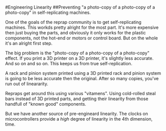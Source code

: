 #Engineering Linearity
##Preventing "a photo-copy of a photo-copy of a photo-copy" in self-replicating machines.

One of the goals of the reprap community is to get self-replicating machines.
This workds pretty alright for the most part. It's more expensive then just
buying the parts, and obviously it only works for the plastic components, not
the hot-end or motors or control board. But on the whole it's an alright first
step.

The big problem is the "photo-copy of a photo-copy of a photo-copy" effect. If
you print a 3D printer on a 3D printer, it's slightly less accurate. And so on
and so on. This keeps us from true self-replication.

A rack and pinion system printed using a 3D printed rack and pinion system is
going to be less accurate then the original. After so many copies,
you've run out of lineararity.

Repraps get around this using various "vitamens". Using cold-rolled steal bars
instead of 3D printed parts, and getting their linearity from those handfull of
"known good" components.

But we have another source of pre-engineard linearity. The clocks on
microcontrollers provide a *high* degree of linearity in the 4th dimension,
time.

